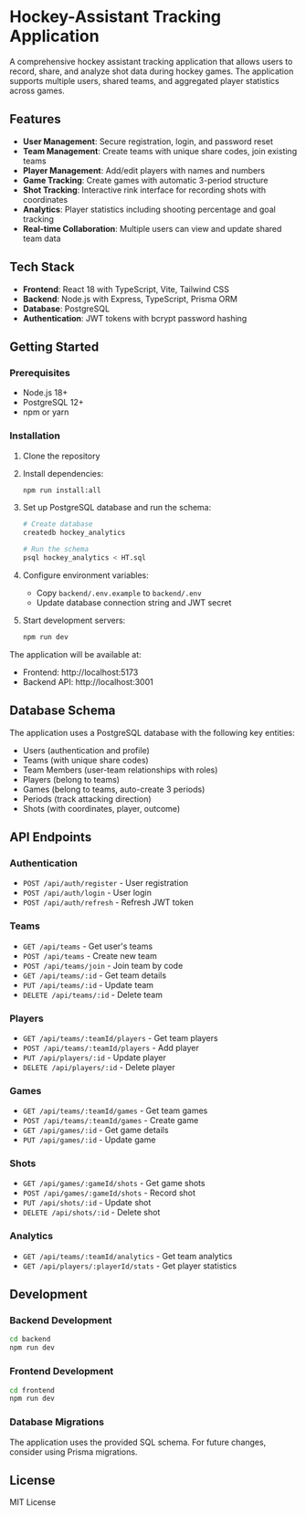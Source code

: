 # Hockey-Assistant Tracking Application

A comprehensive hockey assistant tracking application that allows users to record, share, and analyze shot data during hockey games. The application supports multiple users, shared teams, and aggregated player statistics across games.

## Features

- **User Management**: Secure registration, login, and password reset
- **Team Management**: Create teams with unique share codes, join existing teams
- **Player Management**: Add/edit players with names and numbers
- **Game Tracking**: Create games with automatic 3-period structure
- **Shot Tracking**: Interactive rink interface for recording shots with coordinates
- **Analytics**: Player statistics including shooting percentage and goal tracking
- **Real-time Collaboration**: Multiple users can view and update shared team data

## Tech Stack

- **Frontend**: React 18 with TypeScript, Vite, Tailwind CSS
- **Backend**: Node.js with Express, TypeScript, Prisma ORM
- **Database**: PostgreSQL
- **Authentication**: JWT tokens with bcrypt password hashing

## Getting Started

### Prerequisites

- Node.js 18+ 
- PostgreSQL 12+
- npm or yarn

### Installation

1. Clone the repository
2. Install dependencies:
   ```bash
   npm run install:all
   ```

3. Set up PostgreSQL database and run the schema:
   ```bash
   # Create database
   createdb hockey_analytics
   
   # Run the schema
   psql hockey_analytics < HT.sql
   ```

4. Configure environment variables:
   - Copy `backend/.env.example` to `backend/.env`
   - Update database connection string and JWT secret

5. Start development servers:
   ```bash
   npm run dev
   ```

The application will be available at:
- Frontend: http://localhost:5173
- Backend API: http://localhost:3001

## Database Schema

The application uses a PostgreSQL database with the following key entities:
- Users (authentication and profile)
- Teams (with unique share codes)
- Team Members (user-team relationships with roles)
- Players (belong to teams)
- Games (belong to teams, auto-create 3 periods)
- Periods (track attacking direction)
- Shots (with coordinates, player, outcome)

## API Endpoints

### Authentication
- `POST /api/auth/register` - User registration
- `POST /api/auth/login` - User login
- `POST /api/auth/refresh` - Refresh JWT token

### Teams
- `GET /api/teams` - Get user's teams
- `POST /api/teams` - Create new team
- `POST /api/teams/join` - Join team by code
- `GET /api/teams/:id` - Get team details
- `PUT /api/teams/:id` - Update team
- `DELETE /api/teams/:id` - Delete team

### Players
- `GET /api/teams/:teamId/players` - Get team players
- `POST /api/teams/:teamId/players` - Add player
- `PUT /api/players/:id` - Update player
- `DELETE /api/players/:id` - Delete player

### Games
- `GET /api/teams/:teamId/games` - Get team games
- `POST /api/teams/:teamId/games` - Create game
- `GET /api/games/:id` - Get game details
- `PUT /api/games/:id` - Update game

### Shots
- `GET /api/games/:gameId/shots` - Get game shots
- `POST /api/games/:gameId/shots` - Record shot
- `PUT /api/shots/:id` - Update shot
- `DELETE /api/shots/:id` - Delete shot

### Analytics
- `GET /api/teams/:teamId/analytics` - Get team analytics
- `GET /api/players/:playerId/stats` - Get player statistics

## Development

### Backend Development
```bash
cd backend
npm run dev
```

### Frontend Development
```bash
cd frontend
npm run dev
```

### Database Migrations
The application uses the provided SQL schema. For future changes, consider using Prisma migrations.

## License

MIT License
